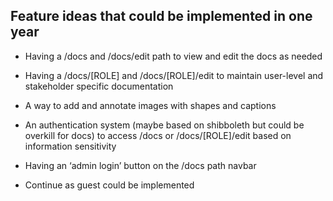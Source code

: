 ## Feature ideas that could be implemented in one year
  - Having a /docs and /docs/edit path to view and edit the docs as needed

  - Having a /docs/[ROLE] and /docs/[ROLE]/edit to maintain user-level and stakeholder specific documentation

  - A way to add and annotate images with shapes and captions

  - An authentication system (maybe based on shibboleth but could be overkill for docs) to access /docs or /docs/[ROLE]/edit based on information sensitivity

  - Having an ‘admin login’ button on the /docs path navbar

  - Continue as guest could be implemented